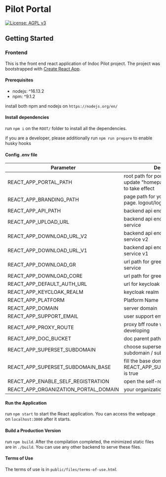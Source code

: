 # Pilot Portal

[![License: AGPL v3](https://img.shields.io/badge/License-AGPL_v3-blue.svg?style=for-the-badge)](https://www.gnu.org/licenses/agpl-3.0)

## Getting Started

### Frontend

This is the front end react application of Indoc Pilot project. The project was bootstrapped with [Create React App](https://github.com/facebook/create-react-app).

#### Prerequisites

- nodejs: ^16.13.2
- npm: ^9.1.2

install both npm and nodejs on `https://nodejs.org/en/`

#### Install dependencies

run `npm i` on the `ROOT/` folder to install all the dependencies.

if you are a developer, please additionally run `npm run prepare` to enable husky hooks

#### Config .env file

| Parameter                            | Description                                                                             | Default |
| ------------------------------------ | --------------------------------------------------------------------------------------- | ------- |
| REACT_APP_PORTAL_PATH                | root path for portal. you also need to update "homepage" in package.json to take effect |         |
| REACT_APP_BRANDING_PATH              | page path for your own branding page. logout/login/session expired                      | /login  |
| REACT_APP_API_PATH                   | backend api endpoint for bff                                                            |
| REACT_APP_UPLOAD_URL                 | backend api endpoint for upload service                                                 |
| REACT_APP_DOWNLOAD_URL_V2            | backend api endpoint for download service v2                                            |
| REACT_APP_DOWNLOAD_URL_V1            | backend api endpoint for download service v1                                            |
| REACT_APP_DOWNLOAD_GR                | url path for greenroom download service                                                 |
| REACT_APP_DOWNLOAD_CORE              | url path for greenroom core service                                                     |
| REACT_APP_DEFAULT_AUTH_URL           | url for keycloak auth                                                                   |
| REACT_APP_KEYCLOAK_REALM             | keycloak realm                                                                          |
| REACT_APP_PLATFORM                   | Platform Name                                                                           | Pilot   |
| REACT_APP_DOMAIN                     | server domain                                                                           |
| REACT_APP_SUPPORT_EMAIL              | user support email address                                                              |
| REACT_APP_PROXY_ROUTE                | proxy bff route when you are on local developing                                        |
| REACT_APP_DOC_BUCKET                 | doc parent path for all documents                                                       |
| REACT_APP_SUPERSET_SUBDOMAIN         | choose superset mode from subdomain / subpath                                           |
| REACT_APP_SUPERSET_SUBDOMAIN_BASE    | fill the base domain if REACT_APP_SUPERSET_SUBDOMAIN is true                            |
| REACT_APP_ENABLE_SELF_REGISTRATION   | open the self-registration url                                                          |
| REACT_APP_ORGANIZATION_PORTAL_DOMAIN | your organization domain                                                                |

#### Run the Application

run `npm start` to start the React application. You can access the webpage on `localhost:3000` after it starts.

#### Build a Production Version

run `npm build`. After the compilation completed, the minimized static files are in `./build`. You can use any other backend to serve these files.

#### Terms of Use

The terms of use is in `public/files/terms-of-use.html`
